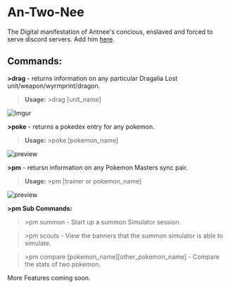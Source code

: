 # An-Two-Nee 
The Digital manifestation of Antnee's concious, enslaved and forced to serve discord servers. Add him [here](https://discordapp.com/oauth2/authorize?&client_id=577853873088102400&scope=bot&permissions=8).

## Commands:

**\>drag** - returns information on any particular Dragalia Lost unit/weapon/wyrmprint/dragon. 
  
  >**Usage:** >drag [unit_name]
  
  ![Imgur](https://imgur.com/o4kmmjf)

**\>poke** - returns a pokedex entry for any pokemon.
  
  >**Usage:** >poke [pokemon_name]

  ![preview](https://imgur.com/AG4LJsl)
  
**\>pm** - retursn information on any Pokemon Masters sync pair. 
  
  >**Usage:** >pm [trainer or pokemon_name]
  
  ![preview](https://imgur.com/AG4LJsl)
  
  **\>pm Sub Commands:**
 
  >\>pm summon - Start up a summon Simulator session.
  
  >\>pm scouts - View the banners that the summon simulator is able to simulate.
  
  >\>pm compare [pokemon_name][other_pokemon_name] - Compare the stats of two pokemon.
  
  
More Features coming soon.
